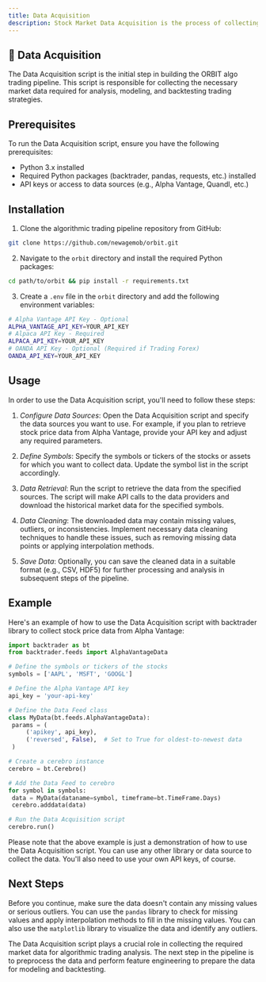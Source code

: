 ```yaml
---
title: Data Acquisition
description: Stock Market Data Acquisition is the process of collecting and analyzing stock market data to identify patterns and trends that can help predict future price movements.
---
```


## 📀 Data Acquisition

The Data Acquisition script is the initial step in building the ORBIT algo trading pipeline. This script is responsible for collecting the necessary market data required for analysis, modeling, and backtesting trading strategies.

## Prerequisites
To run the Data Acquisition script, ensure you have the following prerequisites:
- Python 3.x installed
- Required Python packages (backtrader, pandas, requests, etc.) installed
- API keys or access to data sources (e.g., Alpha Vantage, Quandl, etc.)

## Installation
1. Clone the algorithmic trading pipeline repository from GitHub:

```bash
git clone https://github.com/newagemob/orbit.git
```

2. Navigate to the `orbit` directory and install the required Python packages:

```bash
cd path/to/orbit && pip install -r requirements.txt
```

3. Create a `.env` file in the `orbit` directory and add the following environment variables:

```bash
# Alpha Vantage API Key - Optional
ALPHA_VANTAGE_API_KEY=YOUR_API_KEY
# Alpaca API Key - Required
ALPACA_API_KEY=YOUR_API_KEY
# OANDA API Key - Optional (Required if Trading Forex)
OANDA_API_KEY=YOUR_API_KEY
```


## Usage

In order to use the Data Acquisition script, you'll need to follow these steps:

1. *Configure Data Sources*: Open the Data Acquisition script and specify the data sources you want to use. For example, if you plan to retrieve stock price data from Alpha Vantage, provide your API key and adjust any required parameters.

2. *Define Symbols*: Specify the symbols or tickers of the stocks or assets for which you want to collect data. Update the symbol list in the script accordingly.

3. *Data Retrieval*: Run the script to retrieve the data from the specified sources. The script will make API calls to the data providers and download the historical market data for the specified symbols.

4. *Data Cleaning*: The downloaded data may contain missing values, outliers, or inconsistencies. Implement necessary data cleaning techniques to handle these issues, such as removing missing data points or applying interpolation methods.

5. *Save Data*: Optionally, you can save the cleaned data in a suitable format (e.g., CSV, HDF5) for further processing and analysis in subsequent steps of the pipeline.

## Example
Here's an example of how to use the Data Acquisition script with backtrader library to collect stock price data from Alpha Vantage:

```python
import backtrader as bt
from backtrader.feeds import AlphaVantageData

# Define the symbols or tickers of the stocks
symbols = ['AAPL', 'MSFT', 'GOOGL']

# Define the Alpha Vantage API key
api_key = 'your-api-key'

# Define the Data Feed class
class MyData(bt.feeds.AlphaVantageData):
 params = (
     ('apikey', api_key),
     ('reversed', False),  # Set to True for oldest-to-newest data
 )

# Create a cerebro instance
cerebro = bt.Cerebro()

# Add the Data Feed to cerebro
for symbol in symbols:
 data = MyData(dataname=symbol, timeframe=bt.TimeFrame.Days)
 cerebro.adddata(data)

# Run the Data Acquisition script
cerebro.run()
```

Please note that the above example is just a demonstration of how to use the Data Acquisition script. You can use any other library or data source to collect the data. You'll also need to use your own API keys, of course.

## Next Steps

Before you continue, make sure the data doesn't contain any missing values or serious outliers. You can use the `pandas` library to check for missing values and apply interpolation methods to fill in the missing values. You can also use the `matplotlib` library to visualize the data and identify any outliers.

The Data Acquisition script plays a crucial role in collecting the required market data for algorithmic trading analysis. The next step in the pipeline is to preprocess the data and perform feature engineering to prepare the data for modeling and backtesting.
